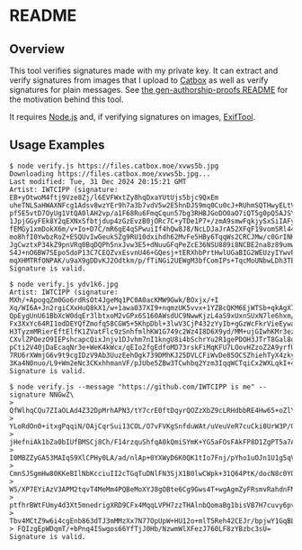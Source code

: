 # README

## Overview

This tool verifies signatures made with my private key. It can extract and verify signatures from images that I upload to [Catbox](https://catbox.moe/) as well as verify signatures for plain messages. See [the gen-authorship-proofs README](https://github.com/IWTCIPP/gen-authorship-proofs#readme) for the motivation behind this tool.

It requires [Node.js](https://nodejs.org/) and, if verifying signatures on images, [ExifTool](https://exiftool.org/).

## Usage Examples

```shellsession
$ node verify.js https://files.catbox.moe/xvws5b.jpg
Downloading https://files.catbox.moe/xvws5b.jpg...
Last modified: Tue, 31 Dec 2024 20:15:21 GMT
Artist: IWTCIPP (signature: EB+yOtwoM4ftj9Vze8Zj/l6EVFWxtZy8hqDxaYUtUjs5bjc9QxEm
uheTNLSaHWAXNFcg1Adsv8wzYEr9h7a3b7vdV5w2E5hnDJS9mq0Cu0cJ+RUhmSQTHwyELtVRMMU7qreJ
pf5E5vtD7OyUg1VtQA0lAH2vp/a1F68Ru6FmqCqun57bg3RHBJGoDO0aO7iQT5g0pQ5AJSYQfCghKZ67
1JpjGGyFEk8Y2qEXNxSfbtjdup4zGzEvzB0jORc7C+yTDe1P7+/zmA9smwFqkjySxSiIAFyvxHYv40JN
fEMGy1xmDokX6m/v+Io+D7C/mR6gE4qSPwuiIf4hQw8J8/NcLDJaJrA52XFqF19vomSRl44vNgaJf4qL
mo8hfI0YwbzRoZ+ESQUvIwGeukSZg9RU10dxihdh62MvFe5HBy6TqqWs2CRCJMw/c0GrINHnhKpjJFNi
JgCwztxP34kZ9pnVRq0BqDQPh5nxJvw3E5+dNuuGFqPeZcE36NSU889i8NCBE2na8z89umws1zELWk0I
S4J+nO6BW7SEpo5doP13C7CEQZvxEsvnU46+GQesj+tERXhbPrtHwlUGaBIG2WEUzyIYwvP7hf32ASy3
mqXHMTRfONPAK/u9aX9gDDvKJ2Odtkm/p/fTiNGi2UEWgM3bfComIPs+TqcMoUNbwLDh3TE=)
Signature is valid.

$ node verify.js ydv1k6.jpg
Artist: IWTCIPP (signature: MXh/+ApogqZm0Go6rdRsOt4JgeMq1PC0A0acKMW9Gwk/BOxjx/+I
Xq/WI6A+Jn2rgiCXxHuQ8kX1/w+1awa037XI9+nqmzUK5vvx+1YZBcQKM6EjWTSb+qkAgX7LjViFZNns
QpEygUnU61BbXcW0dqEr3lbtxoM2vGPx6S160AWsdUC9NwwKjzL4aS9xUxnSUxN7le6hxm/0CstaYBBw
Fx3XxYc64RI1odDEYQfZmofq58CGW5+5KhpDbl+3lwV3CjP432zYyIb+gGzWcFkrVieEywancKqLhCrI
H3TyzmMRierEftElfK1ZVatFlc9zSnhfmlhKW1G749c2Wz4I8D6X9yd/MM+ujGIwhKMr3ezcFkXQO0Z3
CXvlZPOezO9IEPshcapcQixJnjv1DJvhm7nI1kngU8i4bSchrYu2R1gePDOH3JTrT8Gal8qTZJbyhSU1
pCti2V40jDaEcaqNr3e+WeK4kWcx/qEIo2fgEdfoMD73rskFiMqKFU7LOovHZzoZ2A9yrfUEqkr26U1m
7RU6rXWmjG6v9t9cgIDzV9Ab3UuzEehOgk739DMhKJ25DVLCFiWvDe85OCSZhiehTyX4zkyMVUP9N0be
3Ka4N0nuo/L9+Wm2eNc3CKxhhmanVF/pJUbe5ZBw3TCwhbq2Yzm3IqqWCTqiCx2WXLqkI+4=)
Signature is valid.

$ node verify.js --message "https://github.com/IWTCIPP is me" --signature NNGwZ\
> QfWlhqCQu7ZIaOLAd4Z32DpMrhAPN3/tY7crE0ftDqyrQOZzXbZ9cLRHdbbRE4Hw65+oZlYGgs9tV\
> YLoRdOn0+itxgPqqiN/OAjCqrSui13COL/O7vFVKgSnfduWAt/uVeuVeR7cuCki0UrW3P/OO5mC5e\
> jHefniAk1bZa0bIUfBMSCj8Ch/F14rzquShfqA0kQmiSYmK+YG5aFOsFAkFP8D1ZgPT5a7AtSt0BJ\
> I0MBZZyGA53MAIqS9XlCPHy0LA/ad/nlAp+0YXWyD6K0QK1tIo7Fnj/pYho1uOJn1U1g5qVqwey9B\
> CmnSJSgmHw80KKeBIlNbKcciuII2cTGqTuDNlFN3SjX1B0lwCWpk+31Q64PtK/docN8c0YQWXDQ7Q\
> W5/XP7EYiAzV3APM2tqvT4MeMm4PQBeMoXYJ8gOBte6Cg9Gws4T+wgAgmZyFRsmvRahdnFMJaU7+R\
> ptfhrBWtFUmy4d3Xt5mnedrigXRD9CFx4MqqLVPH7zzTHAlnbQomaBg1bisVB7H7cuvy6pvl+qvuK\
> Tbv4MCtZ9w6i4cgEnb863dTJ3mMMzXx7N77OpUpW+HU12o+mlT5Reh42CEJr/bpjwY1GqBL8LwCtK\
> FQIzgEpWDqmT/+bPnq4ISwgos66YfTjJ0Hb/NzwmWlXFezJ760LF8zYBzbc3sU=
Signature is valid.
```
